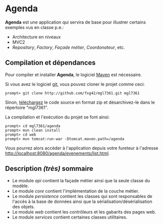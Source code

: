 Agenda
======

__Agenda__ est une application qui servira de base pour illustrer certains exemples vus en classe p.e.:

- Architecture en niveaux
- MVC2
- _Repository_, _Factory_, _Façade métier_, _Coordonateur_, etc.

Compilation et dépendances
--------------------------

Pour compiler et installer __Agenda__, le logiciel [Maven](http://maven.apache.org/download.html "Maven") est nécessaire.

Si vous avez le logiciel [git](http://git-scm.com/ "git"), vous pouvez cloner le projet comme ceci:

    prompt> git clone http://github.com/fxg42/mgl7361.git mgl7361

Sinon, [téléchargez](http://github.com/fxg42/mgl7361/zipball/master "zipball") le code source en format zip et désarchivez-le dans le répertoire "mgl7361".

La compilation et l'exécution du projet se font ainsi:

    prompt> cd mgl7361/agenda
    prompt> mvn clean install
    prompt> cd web
    prompt> mvn tomcat:run-war -Dtomcat.maven.path=/agenda

Vous pourrez alors accéder à l'application depuis votre fureteur à l'adresse [http://localhost:8080/agenda/evenements/list.html](http://localhost:8080/agenda/evenements/list.html).

Description _(très)_ sommaire
-----------------------------

- Le module _api_ contient la façade métier ainsi que la seule classe du modèle.
- Le module _core_ contient l'implémentation de la couche métier.
- Le module _persistence_ contient les classes qui sont responsables de l'accès à la base de données ainsi que la sérialisation/désérialisation des objets.
- Le module _web_ contient les contrôleurs et les gabarits des pages web.
- Le module _services_ contient certaines classes utilitaires.

